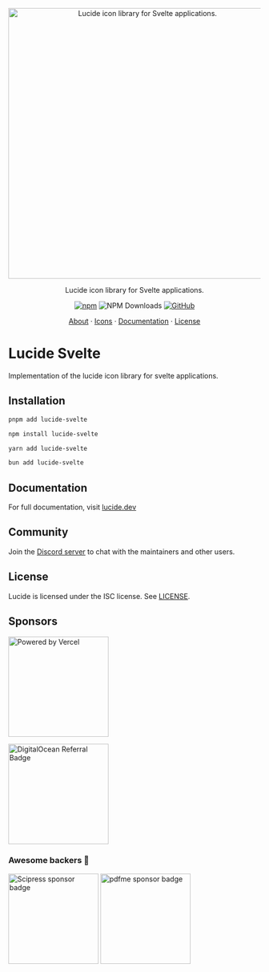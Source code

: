 <p align="center">
  <a href="https://github.com/lucide-icons/lucide">
    <img src="https://lucide.dev/package-logos/lucide-svelte.svg" alt="Lucide icon library for Svelte applications." width="540">
  </a>
</p>

<p align="center">
Lucide icon library for Svelte applications.
</p>

<div align="center">

  [![npm](https://img.shields.io/npm/v/lucide-svelte?style=for-the-badge)](https://www.npmjs.com/package/lucide-svelte)
  ![NPM Downloads](https://img.shields.io/npm/dw/lucide-svelte?style=for-the-badge)
  [![GitHub](https://img.shields.io/github/license/lucide-icons/lucide?style=for-the-badge)](https://lucide.dev/license)
</div>

<p align="center">
  <a href="https://lucide.dev/guide/">About</a>
  ·
  <a href="https://lucide.dev/icons/">Icons</a>
  ·
  <a href="https://lucide.dev/guide/packages/lucide-svelte">Documentation</a>
  ·
  <a href="https://lucide.dev/license">License</a>
</p>

# Lucide Svelte

Implementation of the lucide icon library for svelte applications.

## Installation

```sh
pnpm add lucide-svelte
```

```sh
npm install lucide-svelte
```

```sh
yarn add lucide-svelte
```

```sh
bun add lucide-svelte
```

## Documentation

For full documentation, visit [lucide.dev](https://lucide.dev/guide/packages/lucide-svelte)

## Community

Join the [Discord server](https://discord.gg/EH6nSts) to chat with the maintainers and other users.

## License

Lucide is licensed under the ISC license. See [LICENSE](https://lucide.dev/license).

## Sponsors

<a href="https://vercel.com?utm_source=lucide&utm_campaign=oss">
  <img src="https://lucide.dev/vercel.svg" alt="Powered by Vercel" width="200" />
</a>

<a href="https://www.digitalocean.com/?refcode=b0877a2caebd&utm_campaign=Referral_Invite&utm_medium=Referral_Program&utm_source=badge"><img src="https://lucide.dev/digitalocean.svg" width="200" alt="DigitalOcean Referral Badge" /></a>

### Awesome backers 🍺

<a href="https://www.scipress.io?utm_source=lucide"><img src="https://lucide.dev/sponsors/scipress.svg" width="180" alt="Scipress sponsor badge" /></a>
<a href="https://github.com/pdfme/pdfme"><img src="https://lucide.dev/sponsors/pdfme.svg" width="180" alt="pdfme sponsor badge" /></a>
